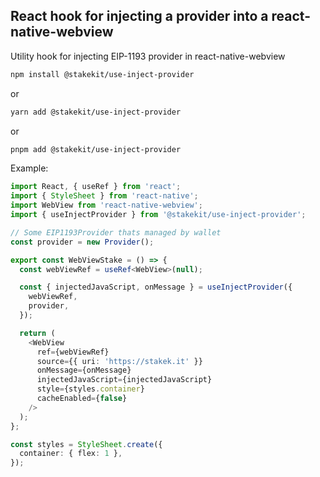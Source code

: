 ## React hook for injecting a provider into a react-native-webview

Utility hook for injecting EIP-1193 provider in react-native-webview

```bash
npm install @stakekit/use-inject-provider
```

or

```bash
yarn add @stakekit/use-inject-provider
```

or

```bash
pnpm add @stakekit/use-inject-provider
```

Example:

```ts
import React, { useRef } from 'react';
import { StyleSheet } from 'react-native';
import WebView from 'react-native-webview';
import { useInjectProvider } from '@stakekit/use-inject-provider';

// Some EIP1193Provider thats managed by wallet
const provider = new Provider();

export const WebViewStake = () => {
  const webViewRef = useRef<WebView>(null);

  const { injectedJavaScript, onMessage } = useInjectProvider({
    webViewRef,
    provider,
  });

  return (
    <WebView
      ref={webViewRef}
      source={{ uri: 'https://stakek.it' }}
      onMessage={onMessage}
      injectedJavaScript={injectedJavaScript}
      style={styles.container}
      cacheEnabled={false}
    />
  );
};

const styles = StyleSheet.create({
  container: { flex: 1 },
});
```
